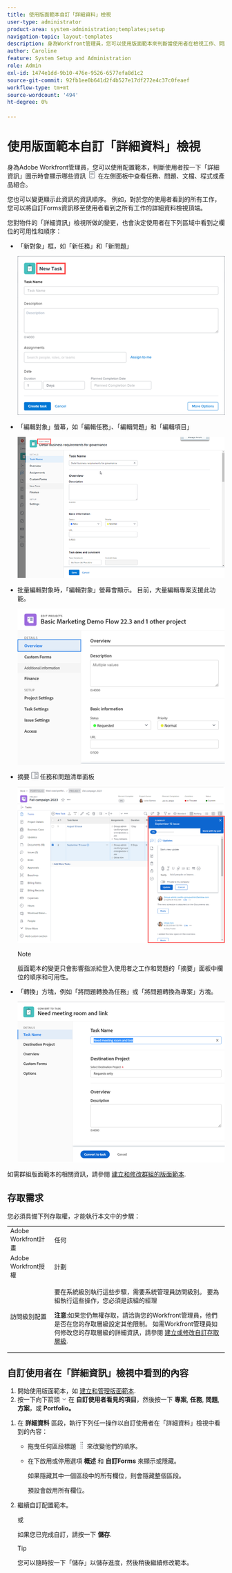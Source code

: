 ```yaml
---
title: 使用版面範本自訂「詳細資料」檢視
user-type: administrator
product-area: system-administration;templates;setup
navigation-topic: layout-templates
description: 身為Workfront管理員，您可以使用版面範本來判斷當使用者在檢視工作、問題、檔案、方案或產品組合時，選取左側面板的「詳細資訊」區段時，會顯示哪些資訊。
author: Caroline
feature: System Setup and Administration
role: Admin
exl-id: 1474e1dd-9b10-476e-9526-6577efa8d1c2
source-git-commit: 92fb1ee0b641d2f4b527e17df272e4c37c0feaef
workflow-type: tm+mt
source-wordcount: '494'
ht-degree: 0%

---
```


# 使用版面範本自訂「詳細資料」檢視

<!--<span class="preview">The highlighted information on this page refers to functionality not yet generally available. It is available for all customers in the Preview environment and for a select group of customers in the Production environment.</span>-->

身為Adobe Workfront管理員，您可以使用配置範本，判斷使用者按一下「詳細資訊」圖示時會顯示哪些資訊 ![](assets/project-details-icon.png) 在左側面板中查看任務、問題、文檔、程式或產品組合。

<!--
or billing record
-->

您也可以變更顯示此資訊的資訊順序。 例如，對於您的使用者看到的所有工作，您可以將自訂Forms資訊移至使用者看到之所有工作的詳細資料檢視頂端。

您對物件的「詳細資訊」檢視所做的變更，也會決定使用者在下列區域中看到之欄位的可用性和順序：

* 「新對象」框，如「新任務」和「新問題」

   ![](assets/new-task-dialog.png)

* 「編輯對象」螢幕，如「編輯任務」、「編輯問題」和「編輯項目」

   ![](assets/edit-task-screen.png)


* 批量編輯對象時，「編輯對象」螢幕會顯示。 目前，大量編輯專案支援此功能。

   ![](assets/customize-edit-projects-in-bulk-box-with-layout-template.png)


* 摘要 ![](assets/summary-panel-icon.png) 任務和問題清單面板

   ![](assets/summary-area.png)

   >[!NOTE]
   >
   >版面範本的變更只會影響指派給登入使用者之工作和問題的「摘要」面板中欄位的順序和可用性。

* 「轉換」方塊，例如「將問題轉換為任務」或「將問題轉換為專案」方塊。

   ![將問題轉換為任務框](assets/convert-issue-to-task-box.png)

如需群組版面範本的相關資訊，請參閱 [建立和修改群組的版面範本](../../../administration-and-setup/manage-groups/work-with-group-objects/create-and-modify-a-groups-layout-templates.md).

## 存取需求

您必須具備下列存取權，才能執行本文中的步驟：

<table style="table-layout:auto"> 
 <col> 
 <col> 
 <tbody> 
  <tr> 
   <td role="rowheader">Adobe Workfront計畫</td> 
   <td>任何</td> 
  </tr> 
  <tr> 
   <td role="rowheader">Adobe Workfront授權</td> 
   <td>計劃</td> 
  </tr> 
  <tr> 
   <td role="rowheader">訪問級別配置</td> 
   <td> <p>要在系統級別執行這些步驟，需要系統管理員訪問級別。
要為組執行這些操作，您必須是該組的經理</p> <p><b>注意</b>:如果您仍無權存取，請洽詢您的Workfront管理員，他們是否在您的存取層級設定其他限制。 如需Workfront管理員如何修改您的存取層級的詳細資訊，請參閱 <a href="../../../administration-and-setup/add-users/configure-and-grant-access/create-modify-access-levels.md" class="MCXref xref">建立或修改自訂存取層級</a>.</p> </td> 
  </tr> 
 </tbody> 
</table>

## 自訂使用者在「詳細資訊」檢視中看到的內容

1. 開始使用版面範本，如 [建立和管理版面範本](../../../administration-and-setup/customize-workfront/use-layout-templates/create-and-manage-layout-templates.md).
1. 按一下向下箭頭 ![](assets/dropdown-arrow-12x12.png) 在 **自訂使用者看見的項目**，然後按一下 **專案**, **任務**, **問題**, **方案**，或 **Portfolio。**
<!--
, or billing record
-->

1. 在 **詳細資料** 區段，執行下列任一操作以自訂使用者在「詳細資料」檢視中看到的內容：

   * 拖曳任何區段標題 ![](assets/move-icon---dots.png) 來改變他們的順序。
   * 在下啟用或停用選項 **概述** 和 **自訂Forms** 來顯示或隱藏。

      如果隱藏其中一個區段中的所有欄位，則會隱藏整個區段。

      預設會啟用所有欄位。

1. 繼續自訂配置範本。

   或

   如果您已完成自訂，請按一下 **儲存**.

   >[!TIP]
   >
   >您可以隨時按一下「儲存」以儲存進度，然後稍後繼續修改範本。
